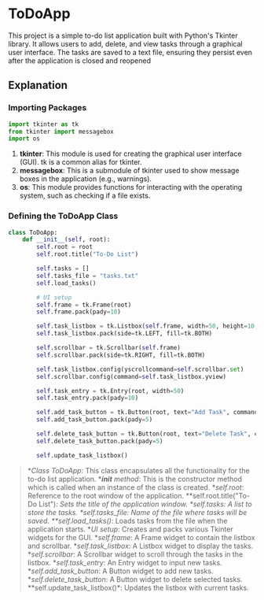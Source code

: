 # ToDoApp
This project is a simple to-do list application built with Python's Tkinter library. It allows users to add, delete, and view tasks through a graphical user interface. The tasks are saved to a text file, ensuring they persist even after the application is closed and reopened

## Explanation

### Importing Packages
```python
import tkinter as tk
from tkinter import messagebox
import os
```
1. **tkinter**: This module is used for creating the graphical user interface (GUI). tk is a common alias for tkinter.
2. **messagebox**: This is a submodule of tkinter used to show message boxes in the application (e.g., warnings).
3. **os**: This module provides functions for interacting with the operating system, such as checking if a file exists.

### Defining the ToDoApp Class
```python
class ToDoApp:
    def __init__(self, root):
        self.root = root
        self.root.title("To-Do List")

        self.tasks = []
        self.tasks_file = "tasks.txt"
        self.load_tasks()

        # UI setup
        self.frame = tk.Frame(root)
        self.frame.pack(pady=10)

        self.task_listbox = tk.Listbox(self.frame, width=50, height=10, bd=0, selectmode=tk.SINGLE)
        self.task_listbox.pack(side=tk.LEFT, fill=tk.BOTH)

        self.scrollbar = tk.Scrollbar(self.frame)
        self.scrollbar.pack(side=tk.RIGHT, fill=tk.BOTH)

        self.task_listbox.config(yscrollcommand=self.scrollbar.set)
        self.scrollbar.config(command=self.task_listbox.yview)

        self.task_entry = tk.Entry(root, width=50)
        self.task_entry.pack(pady=10)

        self.add_task_button = tk.Button(root, text="Add Task", command=self.add_task)
        self.add_task_button.pack(pady=5)

        self.delete_task_button = tk.Button(root, text="Delete Task", command=self.delete_task)
        self.delete_task_button.pack(pady=5)

        self.update_task_listbox()
```
> **Class ToDoApp*: This class encapsulates all the functionality for the to-do list application.
> **__init__ method*: This is the constructor method which is called when an instance of the class is created.
> **self.root*: Reference to the root window of the application.
> **self.root.title("To-Do List")*: Sets the title of the application window.
> **self.tasks*: A list to store the tasks.
> **self.tasks_file*: Name of the file where tasks will be saved.
> **self.load_tasks()*: Loads tasks from the file when the application starts.
> **UI setup*: Creates and packs various Tkinter widgets for the GUI.
> **self.frame*: A Frame widget to contain the listbox and scrollbar.
> **self.task_listbox*: A Listbox widget to display the tasks.
> **self.scrollbar*: A Scrollbar widget to scroll through the tasks in the listbox.
> **self.task_entry*: An Entry widget to input new tasks.
> **self.add_task_button*: A Button widget to add new tasks.
> **self.delete_task_button*: A Button widget to delete selected tasks.
> **self.update_task_listbox()*: Updates the listbox with current tasks.

